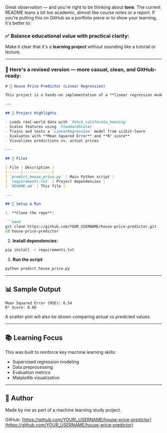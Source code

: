 Great observation — and you're right to be thinking about **tone**. The current README leans a bit too academic, almost like course notes or a report. If you're putting this on GitHub as a portfolio piece or to show your learning, it's better to:

### ✅ **Balance educational value with practical clarity**:

Make it clear that it's a **learning project** without sounding like a tutorial or lecture.

---

### 🔄 Here's a revised version — more casual, clean, and GitHub-ready:

````markdown
# 🏡 House Price Predictor (Linear Regression)

This project is a hands-on implementation of a **linear regression model** for predicting house prices using the **California Housing dataset**. Built as part of a **Machine Learning course**, it covers the full pipeline — from data preparation to evaluation and visualization.

---

## 📌 Project Highlights

- Loads real-world data with `fetch_california_housing`
- Scales features using `StandardScaler`
- Trains and tests a `LinearRegression` model from scikit-learn
- Evaluates with **Mean Squared Error** and **R² score**
- Visualizes predictions vs. actual prices

---

## 📁 Files

| File | Description |
|------|-------------|
| `predict_house_price.py` | Main Python script |
| `requirements.txt` | Project dependencies |
| `README.md` | This file |

---

## 🔧 Setup & Run

1. **Clone the repo**:

```bash
git clone https://github.com/YOUR_USERNAME/house-price-predictor.git
cd house-price-predictor
````

2. **Install dependencies**:

```bash
pip install -r requirements.txt
```

3. **Run the script**:

```bash
python predict_house_price.py
```

---

## 📊 Sample Output

```
Mean Squared Error (MSE): 0.54
R² Score: 0.60
```

A scatter plot will also be shown comparing actual vs predicted values.

---

## 📚 Learning Focus

This was built to reinforce key machine learning skills:

* Supervised regression modeling
* Data preprocessing
* Evaluation metrics
* Matplotlib visualization

---

## 🧠 Author

Made by me as part of a machine learning study project.

GitHub: [https://github.com/YOUR\_USERNAME/house-price-predictor](https://github.com/YOUR_USERNAME/house-price-predictor)




